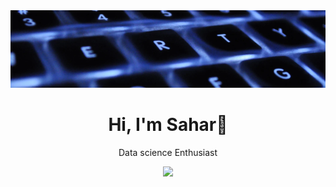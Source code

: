 <div align='center'>
<img src='./image.png' alt='image'   width=850px/>

 <h1>  Hi, I'm Sahar👋</h1>
<p> Data science Enthusiast</p>
<img src='https://skillicons.dev/icons?i=py,pycharm,sqlite,vscode'/>
</div>

